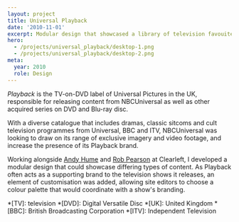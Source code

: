 ```yaml
---
layout: project
title: Universal Playback
date: '2010-11-01'
excerpt: Modular design that showcased a library of television favouites.
hero:
  - /projects/universal_playback/desktop-1.png
  - /projects/universal_playback/desktop-2.png
meta:
  year: 2010
  role: Design
---
```

_Playback_ is the TV-on-DVD label of Universal Pictures in the UK, responsible for releasing content from NBCUniversal as well as other acquired series on DVD and Blu-ray disc.

With a diverse catalogue that includes dramas, classic sitcoms and cult television programmes from Universal, BBC and ITV, NBCUniversal was looking to draw on its range of exclusive imagery and video footage, and increase the presence of its Playback brand.

Working alongside [Andy Hume][1] and [Rob Pearson][2] at Clearleft, I developed a modular design that could showcase differing types of content. As Playback often acts as a supporting brand to the television shows it releases, an element of customisation was added, allowing site editors to choose a colour palette that would coordinate with a show's branding.

[1]: http://clearleft.com/is/andy-hume
[2]: http://clearleft.com/is/rob-pearson

*[TV]: television
*[DVD]: Digital Versatile Disc
*[UK]: United Kingdom
*[BBC]: British Broadcasting Corporation
*[ITV]: Independent Television
